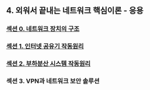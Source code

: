 ## 4. 외워서 끝내는 네트워크 핵심이론 - 응용

### <a href="섹션 0. 네트워크 장치의 구조.md">섹션 0. 네트워크 장치의 구조</a>

### <a href="섹션 1. 인터넷 공유기 작동원리.md">섹션 1. 인터넷 공유기 작동원리</a>

### <a href="섹션 2. 부하분산 시스템 작동원리.md">섹션 2. 부하분산 시스템 작동원리</a>

### 섹션 3. VPN과 네트워크 보안 솔루션
